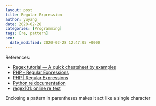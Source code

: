 ```yaml
---
layout: post
title: Regular Expression
author: yuyang
date: 2020-02-28
categories: [Programming]
tags: [re, pattern]
seo:
  date_modified: 2020-02-28 12:47:05 +0000
---
```


References:
- [Regex tutorial — A quick cheatsheet by examples](https://medium.com/factory-mind/regex-tutorial-a-simple-cheatsheet-by-examples-649dc1c3f285)
- [PHP - Regular Expressions](https://www.tutorialspoint.com/php/php_regular_expression.htm)
- [PHP | Regular Expressions](https://www.geeksforgeeks.org/php-regular-expressions/)
- [Python re documentation](https://docs.python.org/3/library/re.html)
- [regex101: online re test](https://regex101.com/)

Enclosing a pattern in parentheses makes it act like a single character